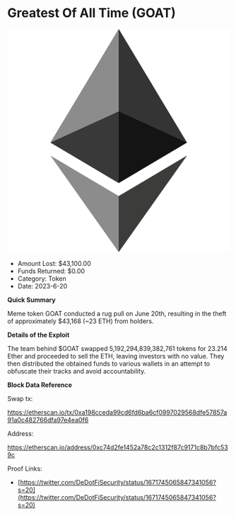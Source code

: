 # Greatest Of All Time (GOAT)
![Greatest Of All Time (GOAT)](/rektimages/Greatest-Of-All-Time-GOAT.png)
- Amount Lost: $43,100.00
- Funds Returned: $0.00
- Category: Token
- Date: 2023-6-20

**Quick Summary**

Meme token GOAT conducted a rug pull on June 20th, resulting in the theft of approximately $43,168 (~23 ETH) from holders.

  


 **Details of the Exploit**

The team behind $GOAT  swapped 5,192,294,839,382,761 tokens for 23.214 Ether and proceeded to sell the ETH, leaving investors with no value. They then distributed the obtained funds to various wallets in an attempt to obfuscate their tracks and avoid accountability.

  


 **Block Data Reference**

Swap tx:

https://etherscan.io/tx/0xa198cceda99cd6fd6ba6cf0997029568dfe57857a91a0c482766dfa97e4ea0f6

  


Address:

https://etherscan.io/address/0xc74d2fe1452a78c2c1312f87c9171c8b7bfc539c


Proof Links:
- [https://twitter.com/DeDotFiSecurity/status/1671745065847341056?s=20](https://twitter.com/DeDotFiSecurity/status/1671745065847341056?s=20)


